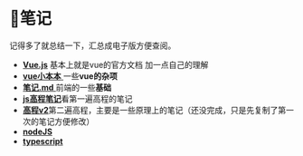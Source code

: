 # :baby_chick:笔记

记得多了就总结一下，汇总成电子版方便查阅。

- [**Vue.js**](./Vue.js.md) 基本上就是vue的官方文档 加一点自己的理解
- [**vue小本本** ](./vue小本本.md)一些**vue的杂项**
- [**笔记.md** ](./笔记.md)前端的一些**基础** 
- [**js高程笔记**](./js高程笔记.md)看第一遍高程的笔记
- [**高程v2**](./高程v2.md)第二遍高程，主要是一些原理上的笔记（还没完成，只是先复制了第一次的笔记方便修改）
- [**nodeJS**](./nodeJS.md)
- [**typescript**](./typescript.md)


